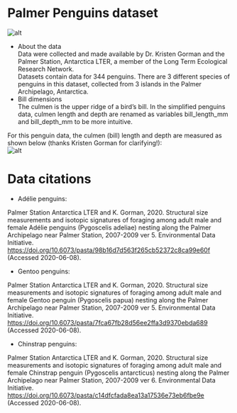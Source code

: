 # Palmer Penguins dataset
![alt](https://allisonhorst.github.io/palmerpenguins/reference/figures/lter_penguins.png)  
- About the data  
Data were collected and made available by Dr. Kristen Gorman and the Palmer Station, Antarctica LTER, a member of the Long Term Ecological Research Network.  
Datasets contain data for 344 penguins. There are 3 different species of penguins in this dataset, collected from 3 islands in the Palmer Archipelago, Antarctica.  
- Bill dimensions  
The culmen is the upper ridge of a bird’s bill. In the simplified penguins data, culmen length and depth are renamed as variables bill_length_mm and bill_depth_mm to be more intuitive.  

For this penguin data, the culmen (bill) length and depth are measured as shown below (thanks Kristen Gorman for clarifying!):  
![alt](https://allisonhorst.github.io/palmerpenguins/reference/figures/culmen_depth.png)  
# Data citations  
- Adélie penguins:  

Palmer Station Antarctica LTER and K. Gorman, 2020. Structural size measurements and isotopic signatures of foraging among adult male and female Adélie penguins (Pygoscelis adeliae) nesting along the Palmer Archipelago near Palmer Station, 2007-2009 ver 5. Environmental Data Initiative. https://doi.org/10.6073/pasta/98b16d7d563f265cb52372c8ca99e60f (Accessed 2020-06-08).  
- Gentoo penguins:  

Palmer Station Antarctica LTER and K. Gorman, 2020. Structural size measurements and isotopic signatures of foraging among adult male and female Gentoo penguin (Pygoscelis papua) nesting along the Palmer Archipelago near Palmer Station, 2007-2009 ver 5. Environmental Data Initiative. https://doi.org/10.6073/pasta/7fca67fb28d56ee2ffa3d9370ebda689 (Accessed 2020-06-08).  
- Chinstrap penguins:  

Palmer Station Antarctica LTER and K. Gorman, 2020. Structural size measurements and isotopic signatures of foraging among adult male and female Chinstrap penguin (Pygoscelis antarcticus) nesting along the Palmer Archipelago near Palmer Station, 2007-2009 ver 6. Environmental Data Initiative. https://doi.org/10.6073/pasta/c14dfcfada8ea13a17536e73eb6fbe9e (Accessed 2020-06-08).
